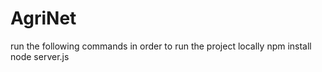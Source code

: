 # AgriNet

run the following commands in order to run the project locally
npm install
node server.js
